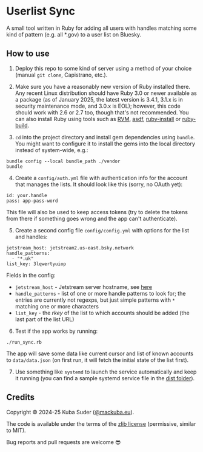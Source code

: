 # Userlist Sync

A small tool written in Ruby for adding all users with handles matching some kind of pattern (e.g. all *.gov) to a user list on Bluesky.


## How to use

1) Deploy this repo to some kind of server using a method of your choice (manual `git clone`, Capistrano, etc.).

2) Make sure you have a reasonably new version of Ruby installed there. Any recent Linux distribution should have Ruby 3.0 or newer available as a package (as of January 2025, the latest version is 3.4.1, 3.1.x is in security maintenance mode, and 3.0.x is EOL); however, this code should work with 2.6 or 2.7 too, though that's not recommended. You can also install Ruby using tools such as [RVM](https://rvm.io), [asdf](https://asdf-vm.com), [ruby-install](https://github.com/postmodern/ruby-install) or [ruby-build](https://github.com/rbenv/ruby-build).

3) `cd` into the project directory and install gem dependencies using `bundle`. You might want to configure it to install the gems into the local directory instead of system-wide, e.g.:

```
bundle config --local bundle_path ./vendor
bundle
```

4) Create a `config/auth.yml` file with authentication info for the account that manages the lists. It should look like this (sorry, no OAuth yet):

```
id: your.handle
pass: app-pass-word
```

This file will also be used to keep access tokens (try to delete the tokens from there if something goes wrong and the app can't authenticate).

5) Create a second config file `config/config.yml` with options for the list and handles:

```
jetstream_host: jetstream2.us-east.bsky.network
handle_patterns:
  - "*.uk"
list_key: 3lqwertyuiop
```

Fields in the config:

- `jetstream_host` - Jetstream server hostname, see [here](https://github.com/bluesky-social/jetstream?tab=readme-ov-file#public-instances)
- `handle_patterns` - list of one or more handle patterns to look for; the entries are currently not regexps, but just simple patterns with `*` matching one or more characters
- `list_key` - the *rkey* of the list to which accounts should be added (the last part of the list URL)

6) Test if the app works by running:

```
./run_sync.rb
```

The app will save some data like current cursor and list of known accounts to `data/data.json` (on first run, it will fetch the initial state of the list first).

7) Use something like `systemd` to launch the service automatically and keep it running (you can find a sample systemd service file in the [dist folder](https://github.com/mackuba/userlist_sync/blob/master/dist/userlist_sync.service)).


## Credits

Copyright © 2024-25 Kuba Suder ([@mackuba.eu](https://bsky.app/profile/mackuba.eu)).

The code is available under the terms of the [zlib license](https://choosealicense.com/licenses/zlib/) (permissive, similar to MIT).

Bug reports and pull requests are welcome 😎
